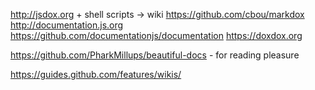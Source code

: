 
http://jsdox.org + shell scripts -> wiki
https://github.com/cbou/markdox
http://documentation.js.org
https://github.com/documentationjs/documentation
https://doxdox.org


https://github.com/PharkMillups/beautiful-docs - for reading pleasure

https://guides.github.com/features/wikis/